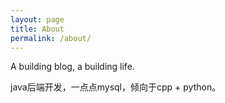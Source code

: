 ```yaml
---
layout: page
title: About
permalink: /about/
---
```


A building blog, a building life.

java后端开发，一点点mysql，倾向于cpp + python。